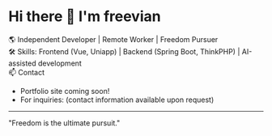 # Hi there 👋 I'm freevian

🌎 Independent Developer | Remote Worker | Freedom Pursuer  
🛠️ Skills: Frontend (Vue, Uniapp) | Backend (Spring Boot, ThinkPHP) | AI-assisted development  
📫 Contact
- Portfolio site coming soon!
- For inquiries: (contact information available upon request)

---
"Freedom is the ultimate pursuit."

